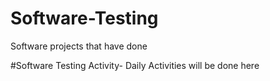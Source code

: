 # Software-Testing
Software projects that have done

#Software Testing Activity- Daily Activities will be done here
